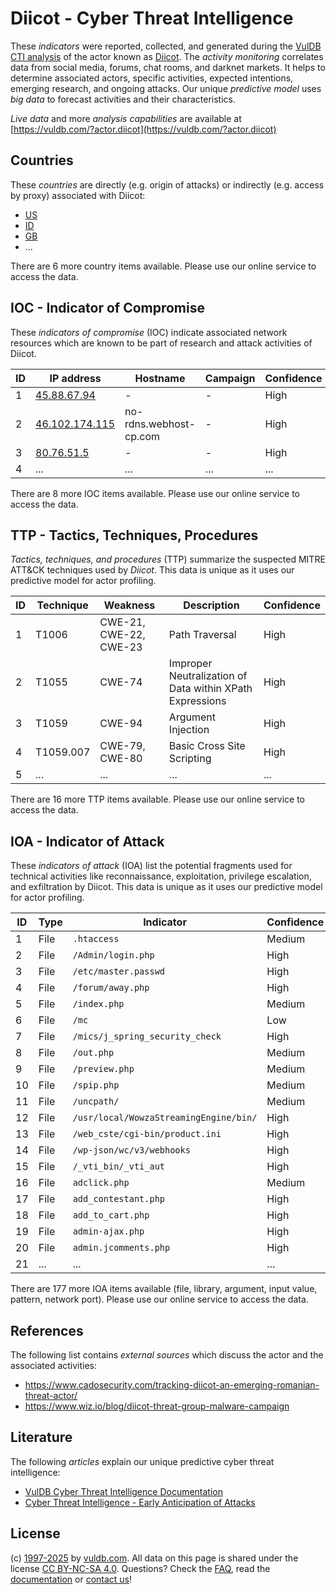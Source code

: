 # Diicot - Cyber Threat Intelligence

These _indicators_ were reported, collected, and generated during the [VulDB CTI analysis](https://vuldb.com/?kb.cti) of the actor known as [Diicot](https://vuldb.com/?actor.diicot). The _activity monitoring_ correlates data from social media, forums, chat rooms, and darknet markets. It helps to determine associated actors, specific activities, expected intentions, emerging research, and ongoing attacks. Our unique _predictive model_ uses _big data_ to forecast activities and their characteristics.

_Live data_ and more _analysis capabilities_ are available at [https://vuldb.com/?actor.diicot](https://vuldb.com/?actor.diicot)

## Countries

These _countries_ are directly (e.g. origin of attacks) or indirectly (e.g. access by proxy) associated with Diicot:

* [US](https://vuldb.com/?country.us)
* [ID](https://vuldb.com/?country.id)
* [GB](https://vuldb.com/?country.gb)
* ...

There are 6 more country items available. Please use our online service to access the data.

## IOC - Indicator of Compromise

These _indicators of compromise_ (IOC) indicate associated network resources which are known to be part of research and attack activities of Diicot.

ID | IP address | Hostname | Campaign | Confidence
-- | ---------- | -------- | -------- | ----------
1 | [45.88.67.94](https://vuldb.com/?ip.45.88.67.94) | - | - | High
2 | [46.102.174.115](https://vuldb.com/?ip.46.102.174.115) | no-rdns.webhost-cp.com | - | High
3 | [80.76.51.5](https://vuldb.com/?ip.80.76.51.5) | - | - | High
4 | ... | ... | ... | ...

There are 8 more IOC items available. Please use our online service to access the data.

## TTP - Tactics, Techniques, Procedures

_Tactics, techniques, and procedures_ (TTP) summarize the suspected MITRE ATT&CK techniques used by _Diicot_. This data is unique as it uses our predictive model for actor profiling.

ID | Technique | Weakness | Description | Confidence
-- | --------- | -------- | ----------- | ----------
1 | T1006 | CWE-21, CWE-22, CWE-23 | Path Traversal | High
2 | T1055 | CWE-74 | Improper Neutralization of Data within XPath Expressions | High
3 | T1059 | CWE-94 | Argument Injection | High
4 | T1059.007 | CWE-79, CWE-80 | Basic Cross Site Scripting | High
5 | ... | ... | ... | ...

There are 16 more TTP items available. Please use our online service to access the data.

## IOA - Indicator of Attack

These _indicators of attack_ (IOA) list the potential fragments used for technical activities like reconnaissance, exploitation, privilege escalation, and exfiltration by Diicot. This data is unique as it uses our predictive model for actor profiling.

ID | Type | Indicator | Confidence
-- | ---- | --------- | ----------
1 | File | `.htaccess` | Medium
2 | File | `/Admin/login.php` | High
3 | File | `/etc/master.passwd` | High
4 | File | `/forum/away.php` | High
5 | File | `/index.php` | Medium
6 | File | `/mc` | Low
7 | File | `/mics/j_spring_security_check` | High
8 | File | `/out.php` | Medium
9 | File | `/preview.php` | Medium
10 | File | `/spip.php` | Medium
11 | File | `/uncpath/` | Medium
12 | File | `/usr/local/WowzaStreamingEngine/bin/` | High
13 | File | `/web_cste/cgi-bin/product.ini` | High
14 | File | `/wp-json/wc/v3/webhooks` | High
15 | File | `/_vti_bin/_vti_aut` | High
16 | File | `adclick.php` | Medium
17 | File | `add_contestant.php` | High
18 | File | `add_to_cart.php` | High
19 | File | `admin-ajax.php` | High
20 | File | `admin.jcomments.php` | High
21 | ... | ... | ...

There are 177 more IOA items available (file, library, argument, input value, pattern, network port). Please use our online service to access the data.

## References

The following list contains _external sources_ which discuss the actor and the associated activities:

* https://www.cadosecurity.com/tracking-diicot-an-emerging-romanian-threat-actor/
* https://www.wiz.io/blog/diicot-threat-group-malware-campaign

## Literature

The following _articles_ explain our unique predictive cyber threat intelligence:

* [VulDB Cyber Threat Intelligence Documentation](https://vuldb.com/?kb.cti)
* [Cyber Threat Intelligence - Early Anticipation of Attacks](https://www.scip.ch/en/?labs.20201022)

## License

(c) [1997-2025](https://vuldb.com/?kb.changelog) by [vuldb.com](https://vuldb.com/?kb.about). All data on this page is shared under the license [CC BY-NC-SA 4.0](https://creativecommons.org/licenses/by-nc-sa/4.0/). Questions? Check the [FAQ](https://vuldb.com/?kb.faq), read the [documentation](https://vuldb.com/?kb) or [contact us](https://vuldb.com/?contact)!
